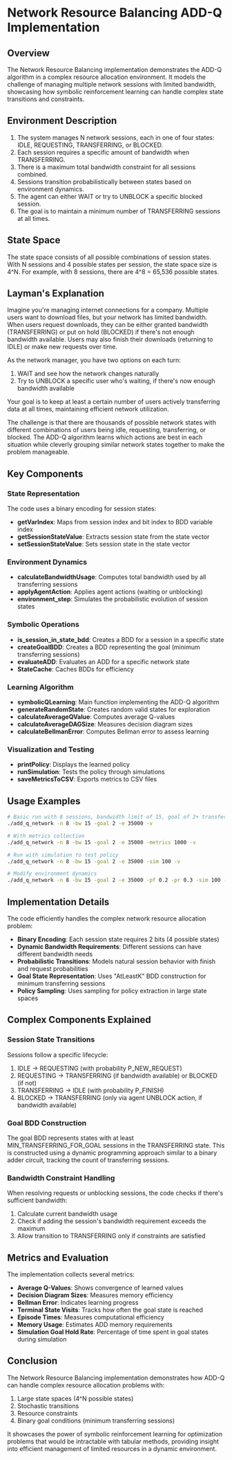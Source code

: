 # Network Resource Balancing ADD-Q Implementation

## Overview

The Network Resource Balancing implementation demonstrates the ADD-Q algorithm in a complex resource allocation environment. It models the challenge of managing multiple network sessions with limited bandwidth, showcasing how symbolic reinforcement learning can handle complex state transitions and constraints.

## Environment Description

1. The system manages N network sessions, each in one of four states: IDLE, REQUESTING, TRANSFERRING, or BLOCKED.
2. Each session requires a specific amount of bandwidth when TRANSFERRING.
3. There is a maximum total bandwidth constraint for all sessions combined.
4. Sessions transition probabilistically between states based on environment dynamics.
5. The agent can either WAIT or try to UNBLOCK a specific blocked session.
6. The goal is to maintain a minimum number of TRANSFERRING sessions at all times.

## State Space

The state space consists of all possible combinations of session states. With N sessions and 4 possible states per session, the state space size is 4^N. For example, with 8 sessions, there are 4^8 = 65,536 possible states.

## Layman's Explanation

Imagine you're managing internet connections for a company. Multiple users want to download files, but your network has limited bandwidth. When users request downloads, they can be either granted bandwidth (TRANSFERRING) or put on hold (BLOCKED) if there's not enough bandwidth available. Users may also finish their downloads (returning to IDLE) or make new requests over time.

As the network manager, you have two options on each turn:
1. WAIT and see how the network changes naturally
2. Try to UNBLOCK a specific user who's waiting, if there's now enough bandwidth available

Your goal is to keep at least a certain number of users actively transferring data at all times, maintaining efficient network utilization.

The challenge is that there are thousands of possible network states with different combinations of users being idle, requesting, transferring, or blocked. The ADD-Q algorithm learns which actions are best in each situation while cleverly grouping similar network states together to make the problem manageable.

## Key Components

### State Representation

The code uses a binary encoding for session states:

- **getVarIndex**: Maps from session index and bit index to BDD variable index
- **getSessionStateValue**: Extracts session state from the state vector
- **setSessionStateValue**: Sets session state in the state vector

### Environment Dynamics

- **calculateBandwidthUsage**: Computes total bandwidth used by all transferring sessions
- **applyAgentAction**: Applies agent actions (waiting or unblocking)
- **environment_step**: Simulates the probabilistic evolution of session states

### Symbolic Operations

- **is_session_in_state_bdd**: Creates a BDD for a session in a specific state
- **createGoalBDD**: Creates a BDD representing the goal (minimum transferring sessions)
- **evaluateADD**: Evaluates an ADD for a specific network state
- **StateCache**: Caches BDDs for efficiency

### Learning Algorithm

- **symbolicQLearning**: Main function implementing the ADD-Q algorithm
- **generateRandomState**: Creates random valid states for exploration
- **calculateAverageQValue**: Computes average Q-values
- **calculateAverageDAGSize**: Measures decision diagram sizes
- **calculateBellmanError**: Computes Bellman error to assess learning

### Visualization and Testing

- **printPolicy**: Displays the learned policy
- **runSimulation**: Tests the policy through simulations
- **saveMetricsToCSV**: Exports metrics to CSV files

## Usage Examples

```bash
# Basic run with 8 sessions, bandwidth limit of 15, goal of 2+ transferring sessions
./add_q_network -n 8 -bw 15 -goal 2 -e 35000 -v

# With metrics collection
./add_q_network -n 8 -bw 15 -goal 2 -e 35000 -metrics 1000 -v

# Run with simulation to test policy
./add_q_network -n 8 -bw 15 -goal 2 -e 35000 -sim 100 -v

# Modify environment dynamics
./add_q_network -n 8 -bw 15 -goal 2 -e 35000 -pf 0.2 -pr 0.3 -sim 100 -v
```

## Implementation Details

The code efficiently handles the complex network resource allocation problem:

- **Binary Encoding**: Each session state requires 2 bits (4 possible states)
- **Dynamic Bandwidth Requirements**: Different sessions can have different bandwidth needs
- **Probabilistic Transitions**: Models natural session behavior with finish and request probabilities
- **Goal State Representation**: Uses "AtLeastK" BDD construction for minimum transferring sessions
- **Policy Sampling**: Uses sampling for policy extraction in large state spaces

## Complex Components Explained

### Session State Transitions

Sessions follow a specific lifecycle:
1. IDLE → REQUESTING (with probability P_NEW_REQUEST)
2. REQUESTING → TRANSFERRING (if bandwidth available) or BLOCKED (if not)
3. TRANSFERRING → IDLE (with probability P_FINISH)
4. BLOCKED → TRANSFERRING (only via agent UNBLOCK action, if bandwidth available)

### Goal BDD Construction

The goal BDD represents states with at least MIN_TRANSFERRING_FOR_GOAL sessions in the TRANSFERRING state. This is constructed using a dynamic programming approach similar to a binary adder circuit, tracking the count of transferring sessions.

### Bandwidth Constraint Handling

When resolving requests or unblocking sessions, the code checks if there's sufficient bandwidth:
1. Calculate current bandwidth usage
2. Check if adding the session's bandwidth requirement exceeds the maximum
3. Allow transition to TRANSFERRING only if constraints are satisfied

## Metrics and Evaluation

The implementation collects several metrics:

- **Average Q-Values**: Shows convergence of learned values
- **Decision Diagram Sizes**: Measures memory efficiency
- **Bellman Error**: Indicates learning progress
- **Terminal State Visits**: Tracks how often the goal state is reached
- **Episode Times**: Measures computational efficiency
- **Memory Usage**: Estimates ADD memory requirements
- **Simulation Goal Hold Rate**: Percentage of time spent in goal states during simulation

## Conclusion

The Network Resource Balancing implementation demonstrates how ADD-Q can handle complex resource allocation problems with:
1. Large state spaces (4^N possible states)
2. Stochastic transitions
3. Resource constraints
4. Binary goal conditions (minimum transferring sessions)

It showcases the power of symbolic reinforcement learning for optimization problems that would be intractable with tabular methods, providing insight into efficient management of limited resources in a dynamic environment.
